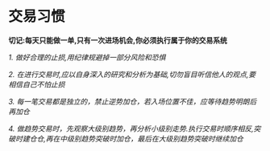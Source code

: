 # 交易习惯

**切记:每天只能做一单,只有一次进场机会,你必须执行属于你的交易系统**

_1. 做好合理的止损,用纪律规避掉一部分风险和恐惧_

_2. 在进行交易时,应以自身深入的研究和分析为基础,切勿盲目听信他人的观点,要相信自己不怕止损_

_3. 每一笔交易都是独立的，禁止逆势加仓，若入场位置不佳，应等待趋势明朗后再加仓_

_4. 做趋势交易时，先观察大级别趋势，再分析小级别走势.执行交易时顺序相反,突破时建仓仓,再在中级别趋势突破时加仓，最后在大级别趋势突破时继续加仓_